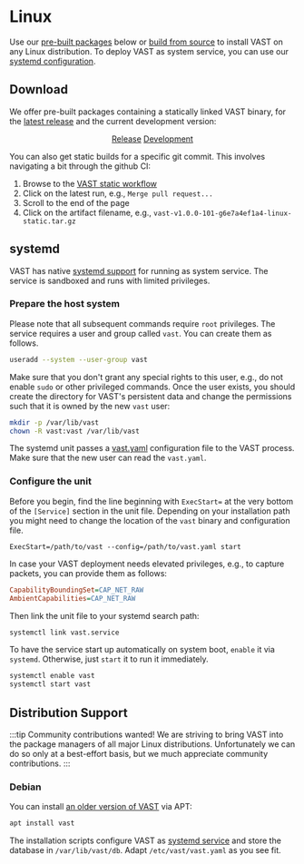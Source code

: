 # Linux

Use our [pre-built packages](#download) below or [build from
source](/docs/setup-vast/build) to install VAST on any Linux distribution. To
deploy VAST as system service, you can use our [systemd
configuration](#systemd).

## Download

We offer pre-built packages containing a statically linked VAST binary, for the
[latest release](https://github.com/tenzir/vast/releases/latest) and the current
development version:

<div align="center" class="padding-bottom--md">
  <a class="button button--md button--primary margin--sm" href="https://github.com/tenzir/vast/releases/latest/download/vast-linux-static.tar.gz">Release</a>
  <a class="button button--md button--info margin--md" href="https://github.com/tenzir/vast/releases/latest/download/vast-linux-static.tar.gz">Development</a>
</div>

You can also get static builds for a specific git commit. This involves
navigating a bit through the github CI:

1. Browse to the [VAST static workflow][vast-workflow]
2. Click on the latest run, e.g., `Merge pull request...`
3. Scroll to the end of the page
4. Click on the artifact filename, e.g.,
   `vast-v1.0.0-101-g6e7a4ef1a4-linux-static.tar.gz`

[vast-workflow]: https://github.com/tenzir/vast/actions?query=branch%3Amaster+workflow%3A%22VAST%22

## systemd

VAST has native [systemd
support](https://github.com/tenzir/vast/tree/master/systemd/) for running as
system service. The service is sandboxed and runs with limited privileges.

### Prepare the host system

Please note that all subsequent commands require `root` privileges. The service
requires a user and group called `vast`. You can create them as follows.

```bash
useradd --system --user-group vast
```

Make sure that you don't grant any special rights to this user, e.g., do not
enable `sudo` or other privileged commands. Once the user exists, you should
create the directory for VAST's persistent data and change the permissions such
that it is owned by the new `vast` user:

```bash
mkdir -p /var/lib/vast
chown -R vast:vast /var/lib/vast
```

The systemd unit passes a
[vast.yaml](https://github.com/tenzir/vast/tree/master/systemd/) configuration
file to the VAST process. Make sure that the new user can read the `vast.yaml`.

### Configure the unit

Before you begin, find the line beginning with `ExecStart=` at the very bottom
of the `[Service]` section in the unit file. Depending on your installation path
you might need to change the location of the `vast` binary and configuration
file.

```config
ExecStart=/path/to/vast --config=/path/to/vast.yaml start
```

In case your VAST deployment needs elevated privileges, e.g., to capture
packets, you can provide them as follows:

```ini
CapabilityBoundingSet=CAP_NET_RAW
AmbientCapabilities=CAP_NET_RAW
```

Then link the unit file to your systemd search path:

```bash
systemctl link vast.service
```

To have the service start up automatically on system boot, `enable` it via
`systemd`. Otherwise, just `start` it to run it immediately.

```bash
systemctl enable vast
systemctl start vast
```

## Distribution Support

:::tip Community contributions wanted!
We are striving to bring VAST into the package managers of all major Linux
distributions. Unfortunately we can do so only at a best-effort basis, but
we much appreciate community contributions.
:::

### Debian

You can install [an older version of VAST](https://salsa.debian.org/debian/vast)
via APT:

```bash
apt install vast
```

The installation scripts configure VAST as [systemd
service][debian-vast-systemd-service] and store the database in
`/var/lib/vast/db`. Adapt `/etc/vast/vast.yaml` as you see fit.

[debian-vast-systemd-service]: https://salsa.debian.org/debian/vast/-/blob/master/debian/service
